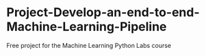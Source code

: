 # Project-Develop-an-end-to-end-Machine-Learning-Pipeline
Free project for the Machine Learning Python Labs course
